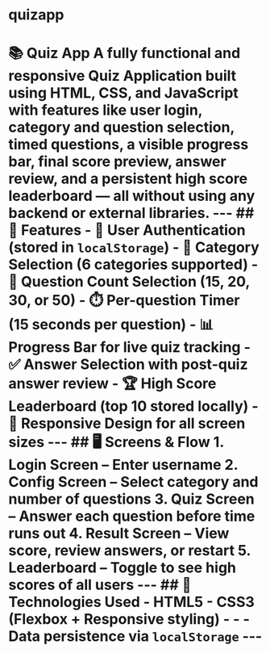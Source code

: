 # quizapp
# 📚 Quiz App  A fully functional and responsive Quiz Application built using **HTML, CSS, and JavaScript** with features like user login, category and question selection, timed questions, a visible progress bar, final score preview, answer review, and a persistent high score leaderboard — all without using any backend or external libraries.  ---  ## 🚀 Features  - 🔐 **User Authentication** (stored in `localStorage`) - 📂 **Category Selection** (6 categories supported) - 🔢 **Question Count Selection** (15, 20, 30, or 50) - ⏱️ **Per-question Timer** (15 seconds per question) - 📊 **Progress Bar** for live quiz tracking - ✅ **Answer Selection** with post-quiz **answer review** - 🏆 **High Score Leaderboard** (top 10 stored locally) - 📱 **Responsive Design** for all screen sizes  ---  ## 🖥️ Screens & Flow  1. **Login Screen** – Enter username 2. **Config Screen** – Select category and number of questions 3. **Quiz Screen** – Answer each question before time runs out 4. **Result Screen** – View score, review answers, or restart 5. **Leaderboard** – Toggle to see high scores of all users  ---  ## 🧠 Technologies Used  - **HTML5** - **CSS3** (Flexbox + Responsive styling) -  -  - Data persistence via `localStorage`  ---  
